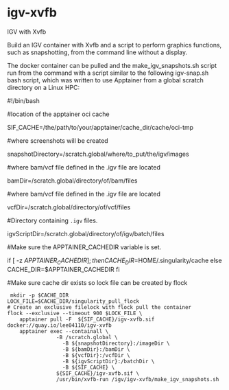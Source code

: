 # igv-xvfb
IGV with Xvfb

Build an IGV container with Xvfb and a script to perform graphics functions, such as snapshotting, from the command line without a display.

The docker container can be pulled and the make_igv_snapshots.sh script run from the command with a script similar to the following igv-snap.sh bash script, which was written to use Apptainer from a global scratch directory on a Linux HPC:

 #!/bin/bash

 #location of the apptainer oci cache

 SIF_CACHE=/the/path/to/your/apptainer/cache_dir/cache/oci-tmp

 #where screenshots will be created

 snapshotDirectory=/scratch.global/where/to_put/the/igv/images

 #where bam/vcf file defined in the .igv file are located

 bamDir=/scratch.global/directory/of/bam/files

 #where bam/vcf file defined in the .igv file are located

 vcfDir=/scratch.global/directory/of/vcf/files

 #Directory containing `.igv` files.

 igvScriptDir=/scratch.global/directory/of/igv/batch/files

 #Make sure the APPTAINER_CACHEDIR variable is set.

 if [ -z $APPTAINER_CACHEDIR ];
    		then CACHE_DIR=$HOME/.singularity/cache
    		else CACHE_DIR=$APPTAINER_CACHEDIR
		  fi		

 #Make sure cache dir exists so lock file can be created by flock

	 mkdir -p $CACHE_DIR
	LOCK_FILE=$CACHE_DIR/singularity_pull_flock
	# Create an exclusive filelock with flock pull the container
	flock --exclusive --timeout 900 $LOCK_FILE \
		apptainer pull -F  ${SIF_CACHE}/igv-xvfb.sif docker://quay.io/lee04110/igv-xvfb
		apptainer exec --containall \
			       	-B /scratch.global \
				      -B ${snapshotDirectory}:/imageDir \
				      -B ${bamDir}:/bamDir \
				      -B ${vcfDir}:/vcfDir \
				      -B ${igvScriptDir}:/batchDir \
				      -B ${SIF_CACHE} \
			       	${SIF_CACHE}/igv-xvfb.sif \
			       	/usr/bin/xvfb-run /igv/igv-xvfb/make_igv_snapshots.sh

